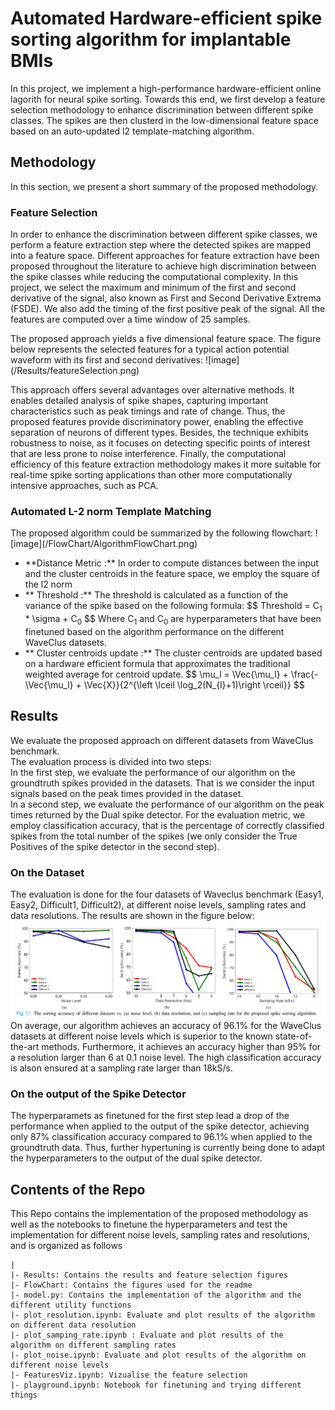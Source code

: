 # Automated Hardware-efficient spike sorting algorithm for implantable BMIs

In this project, we implement a high-performance hardware-efficient online lagorith for neural spike sorting. Towards this end, we first develop a feature selection methodology to enhance discrimination between different spike classes. The spikes are then clusterd in the low-dimensional feature space based on an auto-updated l2 template-matching algorithm.


## Methodology

In this section, we present a short summary of the proposed methodology.

### Feature Selection

<p>In order to enhance the discrimination between different spike classes, we perform a feature extraction step where the detected spikes are mapped into a feature space. Different approaches for feature extraction have been proposed throughout the literature to achieve high discrimination between the spike classes while reducing the computational complexity.  
In this project, we select the maximum and minimum of the first and second derivative of the signal, also known as First and Second Derivative Extrema (FSDE). We also add the timing of the first positive peak of the signal. All the features are computed over a time window of 25 samples. </p>
<p>The proposed approach yields a five dimensional feature space. The figure below represents the selected features for a typical action potential waveform with its first and second derivatives:
![image](/Results/featureSelection.png) </p>
<p>This approach offers several advantages over alternative methods. It enables detailed analysis of spike shapes, capturing important characteristics such as peak timings and rate of change. Thus, the proposed features provide discriminatory power, enabling the effective separation of neurons of different types. Besides, the technique exhibits robustness to noise, as it focuses on detecting specific points of interest that are less prone to noise interference. Finally, the computational efficiency of this feature extraction methodology makes it
more suitable for real-time spike sorting applications than other more computationally intensive approaches, such as PCA.</p>

### Automated L-2 norm Template Matching

<p>The proposed algorithm could be summarized by the following flowchart:
![image](/FlowChart/AlgorithmFlowChart.png)

<ul>
  <li>**Distance Metric :** In order to compute distances between the input and the cluster centroids in the feature space, we employ the square of the l2 norm </li>
  <li>** Threshold :** The threshold is calculated as a function of the variance of the spike based on the following formula:  
      $$ Threshold = C<sub>1</sub> * \sigma + C<sub>0</sub> $$
    Where C<sub>1</sub> and C<sub>0</sub> are hyperparameters that have been finetuned based on the algorithm performance on the different WaveClus datasets. </li>
  <li>** Cluster centroids update :** The cluster centroids are updated based on a hardware efficient formula that approximates the traditional weighted average for centroid update.  
    $$ \mu_l = \Vec{\mu_l} + \frac{-\Vec{\mu_l}  + \Vec{X}}{2^{\left \lceil \log_2(N_{l}+1)\right \rceil}} $$</li>
</ul>
</p>

## Results

We evaluate the proposed approach on different datasets from WaveClus benchmark.  
The evaluation process is divided into two steps:   
In the first step, we evaluate the performance of our algorithm on the groundtruth spikes provided in the datasets. That is we consider the input signals based on the peak times provided in the dataset.  
In a second step, we evaluate the performance of our algorithm on the peak times returned by the Dual spike detector.
For the evaluation metric, we employ classification accuracy, that is the percentage of correctly classified spikes from the total number of the spikes (we only consider the True Positives of the spike detector in the second step).

### On the Dataset

The evaluation is done for the four datasets of Waveclus benchmark (Easy1, Easy2, Difficult1, Difficult2), at different noise levels, sampling rates and data resolutions. The results are shown in the figure below:
![image](/FlowChart/Accuracy.png)
On average, our algorithm achieves an accuracy of 96.1% for the WaveClus datasets at different noise levels which is superior to the known state-of-the-art methods. Furthermore, it achieves an accuracy higher than 95% for a resolution larger than 6 at 0.1 noise level. The high classification accuracy is alson ensured at a sampling rate larger than 18kS/s.

### On the output of the Spike Detector

The hyperparamets as finetuned for the first step lead a drop of the performance when applied to the output of the spike detector, achieving only 87% classification accuracy compared to 96.1% when applied to the groundtruth data. Thus, further hypertuning is currently being done to adapt the hyperparameters to the output of the dual spike detector.


## Contents of the Repo

This Repo contains the implementation of the proposed methodology as well as the notebooks to finetune the hyperparameters and test the implementation for different noise levels, sampling rates and resolutions, and is organized as follows

    |
    |- Results: Contains the results and feature selection figures
    |- FlowChart: Contains the figures used for the readme
    |- model.py: Contains the implementation of the algorithm and the different utility functions
    |- plot_resolution.ipynb: Evaluate and plot results of the algorithm on different data resolution
    |- plot_samping_rate.ipynb : Evaluate and plot results of the algorithm on different sampling rates
    |- plot_noise.ipynb: Evaluate and plot results of the algorithm on different noise levels
    |- FeaturesViz.ipynb: Vizualise the feature selection
    |- playground.ipynb: Notebook for finetuning and trying different things
    
